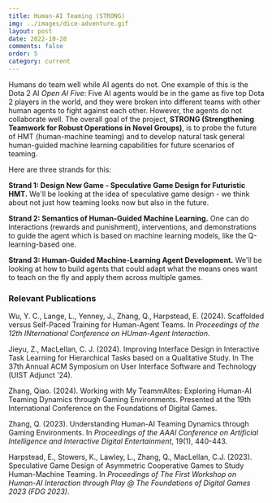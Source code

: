 ```yaml
---
title: Human-AI Teaming (STRONG)
img: ../images/dice-adventure.gif
layout: post
date: 2022-10-28
comments: false
order: 5
category: current
---
```


Humans do team well while AI agents do not. One example of this is the Dota 2 AI *Open AI Five*: Five AI agents would be in the game as five top Dota 2 players in the world, and they were broken into different teams with other human agents to fight against each other. However, the agents do not collaborate well. The overall goal of the project, **STRONG (Strengthening Teamwork for Robust Operations in Novel Groups)**, is to probe the future of HMT (human-machine teaming) and to develop natural task general human-guided machine learning capabilities for future scenarios of teaming.

Here are three strands for this:

**Strand 1: Design New Game - Speculative Game Design for Futuristic HMT.** We'll be looking at the idea of speculative game design - we think about not just how teaming looks now but also in the future.

**Strand 2: Semantics of Human-Guided Machine Learning.** One can do Interactions (rewards and punishment), interventions, and demonstrations to guide the agent which is based on machine learning models, like the Q-learning-based one.

**Strand 3: Human-Guided Machine-Learning Agent Development.** We'll be looking at how to build agents that could adapt what the means ones want to teach on the fly and apply them across multiple games.

### Relevant Publications

Wu, Y. C., Lange, L., Yenney, J., Zhang, Q., Harpstead, E. (2024). Scaffolded versus Self-Paced Training for Human-Agent Teams. In _Proceedings of the 12th INternational Conference on HUman-Agent Interaction_.
[<i class="far fa-file-pdf"></i>][wu-hai-2024]

[wu-hai-2024]: https://camps.aptaracorp.com/ACM_PMS/PMS/ACM/HAI24/42/016037a4-6644-11ef-ada9-16bb50361d1f/OUT/hai24-42.html

Jieyu, Z., MacLellan, C. J. (2024). Improving Interface Design in Interactive Task Learning 
for Hierarchical Tasks based on a Qualitative Study. In The 37th Annual ACM Symposium on User 
Interface Software and Technology (UIST Adjunct ’24). 
[<i class="far fa-file-pdf"></i>][jieyu-uist-24]

[jieyu-uist-24]: https://dl.acm.org/doi/10.1145/3672539.3686326

Zhang, Qiao. (2024). Working with My TeammAItes: Exploring Human-AI Teaming Dynamics
through Gaming Environments. Presented at the 19th International Conference on the
Foundations of Digital Games.

Zhang, Q. (2023). Understanding Human-AI Teaming Dynamics through Gaming Environments.
In _Proceedings of the AAAI Conference on Artificial Intelligence and Interactive
Digital Entertainment_, 19(1), 440-443.
[<i class="far fa-file-pdf"></i>][zhang-aiide-23]

[zhang-aiide-23]: https://ojs.aaai.org/index.php/AIIDE/article/view/27541

Harpstead, E., Stowers, K., Lawley, L., Zhang, Q., MacLellan, C.J. (2023). Speculative
Game Design of Asymmetric Cooperative Games to Study Human-Machine Teaming. In _Proceedings
of The First Workshop on Human-AI Interaction through Play @ The Foundations of Digital Games
2023 (FDG 2023)_. 
[<i class="far fa-file-pdf"></i>][harpstead-fdg-23]

[harpstead-fdg-23]: https://doi.org/10.1145/3582437.3587200
